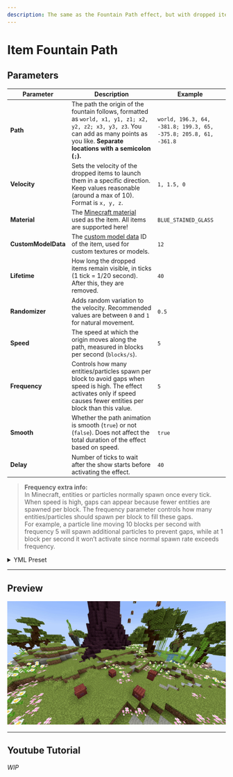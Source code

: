 ```yaml
---
description: The same as the Fountain Path effect, but with dropped items instead of falling blocks.
---
```


# Item Fountain Path

## Parameters

| Parameter           | Description                                                                                                                                                                                                                                                                                                                                                                                                       | Example                                                          |
|---------------------|-------------------------------------------------------------------------------------------------------------------------------------------------------------------------------------------------------------------------------------------------------------------------------------------------------------------------------------------------------------------------------------------------------------------|------------------------------------------------------------------|
| **Path**            | The path the origin of the fountain follows, formatted as `world, x1, y1, z1; x2, y2, z2; x3, y3, z3`. You can add as many points as you like. **Separate locations with a semicolon (`;`).**                                                                                                                                                                                                                     | `world, 196.3, 64, -381.8; 199.3, 65, -375.8; 205.8, 61, -361.8` |
| **Velocity**        | Sets the velocity of the dropped items to launch them in a specific direction. Keep values reasonable (around a max of 10). Format is `x, y, z`.                                                                                                                                                                                                                                                                  | `1, 1.5, 0`                                                      |
| **Material**        | The [Minecraft material](https://hub.spigotmc.org/javadocs/bukkit/org/bukkit/Material.html) used as the item. All items are supported here!                                                                                                                                                                                                                                                                       | `BLUE_STAINED_GLASS`                                             |
| **CustomModelData** | The [custom model data](https://mcmodels.net/how-to-tutorials/resource-pack-tutorials/what-is-custommodeldata-2/) ID of the item, used for custom textures or models.                                                                                                                                                                                                                                             | `12`                                                             |
| **Lifetime**        | How long the dropped items remain visible, in ticks (1 tick = 1/20 second). After this, they are removed.                                                                                                                                                                                                                                                                                                         | `40`                                                             |
| **Randomizer**      | Adds random variation to the velocity. Recommended values are between `0` and `1` for natural movement.                                                                                                                                                                                                                                                                                                           | `0.5`                                                            |
| **Speed**           | The speed at which the origin moves along the path, measured in blocks per second (`blocks/s`).                                                                                                                                                                                                                                                                                                                   | `5`                                                              |
| **Frequency**       | Controls how many entities/particles spawn per block to avoid gaps when speed is high. The effect activates only if speed causes fewer entities per block than this value.                                                                                                                                                                                                                                        | `5`                                                              |
| **Smooth**          | Whether the path animation is smooth (`true`) or not (`false`). Does not affect the total duration of the effect based on speed.                                                                                                                                                                                                                                                                                  | `true`                                                           |
| **Delay**           | Number of ticks to wait after the show starts before activating the effect.                                                                                                                                                                                                                                                                                                                                       | `40`                                                             |

> **Frequency extra info:**  
> In Minecraft, entities or particles normally spawn once every tick. When speed is high, gaps can appear because fewer entities are spawned per block. The frequency parameter controls how many entities/particles should spawn per block to fill these gaps.  
> For example, a particle line moving 10 blocks per second with frequency 5 will spawn additional particles to prevent gaps, while at 1 block per second it won’t activate since normal spawn rate exceeds frequency.

<details>
<summary>YML Preset</summary>

```yaml
'1':
  Type: ITEM_FOUNTAIN_PATH
  Path: 'world, 0, 0, 0; 3, 3, 3'
  Velocity: 0, 1, 0
  Material: BLUE_STAINED_GLASS
  CustomModelData: 0
  Lifetime: 40
  Randomizer: 0
  Speed: 1
  Frequency: 5
  Smooth: true
  Delay: 0
```

</details>

---

## Preview

![Item Fountain Path Preview](../assets/previews/item-fountain-path.gif)

---

## Youtube Tutorial

*WIP*

